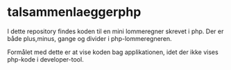 # talsammenlaeggerphp

I dette repository findes koden til en mini lommeregner skrevet i php. Der er både plus,minus, gange og divider i php-lommeregneren.

Formålet med dette er at vise koden bag applikationen, idet der ikke vises php-kode i developer-tool.
